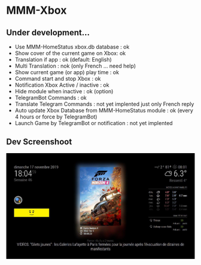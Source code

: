 # MMM-Xbox

## Under development...

* Use MMM-HomeStatus xbox.db database : ok
* Show cover of the current game on Xbox: ok
* Translation if app : ok (default: English)
* Multi Translation : nok (only French ... need help)
* Show current game (or app) play time : ok
* Command start and stop Xbox : ok
* Notification Xbox Active / inactive : ok
* Hide module when inactive : ok (option)
* TelegramBot Commands : ok
* Translate Telegram Commands : not yet implented just only French reply
* Auto update Xbox Database from MMM-HomeStatus module : ok (every 4 hours or force by TelegramBot)
* Launch Game by TelegramBot or notification : not yet implented

## Dev Screenshoot
![](https://github.com/bugsounet/MMM-Xbox/blob/master/screenshot.jpg)
